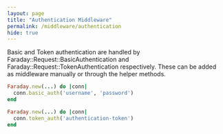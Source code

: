 ```yaml
---
layout: page
title: "Authentication Middleware"
permalink: /middleware/authentication
hide: true
---
```


Basic and Token authentication are handled by Faraday::Request::BasicAuthentication
and Faraday::Request::TokenAuthentication respectively.
These can be added as middleware manually or through the helper methods.

```ruby
Faraday.new(...) do |conn|
  conn.basic_auth('username', 'password')
end

Faraday.new(...) do |conn|
  conn.token_auth('authentication-token')
end
```